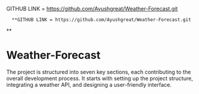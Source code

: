 GITHUB LINK =     https://github.com/Ayushgreat/Weather-Forecast.git

      **GITHUB LINK = https://github.com/Ayushgreat/Weather-Forecast.git
**
# Weather-Forecast
 The project is structured into seven key sections, each contributing to the overall development process. It starts with setting up the project structure, integrating a weather API, and designing a user-friendly interface.
